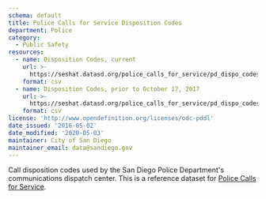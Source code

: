 ```yaml
---
schema: default
title: Police Calls for Service Disposition Codes
department: Police
category:
  - Public Safety
resources:
  - name: Disposition Codes, current
    url: >-
      https://seshat.datasd.org/police_calls_for_service/pd_dispo_codes_datasd.csv
    format: csv
  - name: Disposition Codes, prior to October 17, 2017
    url: >-
      https://seshat.datasd.org/police_calls_for_service/pd_dispo_codes_historical_datasd.csv
    format: csv
license: 'http://www.opendefinition.org/licenses/odc-pddl'
date_issued: '2016-05-02'
date_modified: '2020-05-03'
maintainer: City of San Diego
maintainer_email: data@sandiego.gov
---
```

Call disposition codes used by the San Diego Police Department's communications
dispatch center. This is a reference dataset for [Police Calls for Service](/datasets/police-calls-for-service/).
